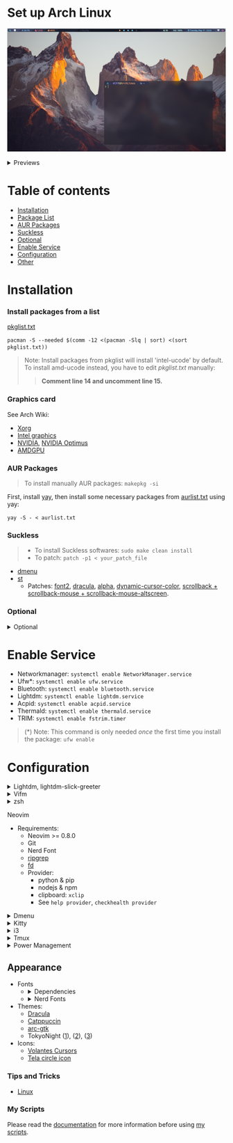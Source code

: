 # Set up Arch Linux

![](https://raw.githubusercontent.com/nguyenletientrien/Dotfiles/master/.github/qtile0.png)

<details>
<summary>Previews</summary>

- ***i3-wm, i3bar, pfetch, gotop.***
![](https://raw.githubusercontent.com/nguyenletientrien/Dotfiles/master/.github/i3.png)

- ***Qtile, nvim, neofetch, gotop, rofi, conky, i3lock-color.***
![](https://raw.githubusercontent.com/nguyenletientrien/Dotfiles/master/.github/qtile1.png)
![](https://raw.githubusercontent.com/nguyenletientrien/Dotfiles/master/.github/qtile2.png)
![](https://raw.githubusercontent.com/nguyenletientrien/Dotfiles/master/.github/qtile3.png)
![](https://raw.githubusercontent.com/nguyenletientrien/Dotfiles/master/.github/qtile4.png)
![](https://raw.githubusercontent.com/nguyenletientrien/Dotfiles/master/.github/qtile5.png)
> [Download](https://github.com/nguyenletientrien/Wallpapers) Wallpapers.

</details>

# Table of contents

- [Installation](https://github.com/nguyenletientrien/Dotfiles#installation)
- [Package List](https://github.com/nguyenletientrien/Dotfiles#install-packages-from-a-list)
- [AUR Packages](https://github.com/nguyenletientrien/Dotfiles#aur-packages)
- [Suckless](https://github.com/nguyenletientrien/Dotfiles#suckless)
- [Optional](https://github.com/nguyenletientrien/Dotfiles#optional)
- [Enable Service](https://github.com/nguyenletientrien/Dotfiles#enable-service)
- [Configuration](https://github.com/nguyenletientrien/Dotfiles#configuration)
- [Other](https://github.com/nguyenletientrien/Dotfiles#other)

# Installation

### Install packages from a list
[pkglist.txt](https://github.com/nguyenletientrien/Dotfiles/blob/master/pkg/pkglist.txt)
```
pacman -S --needed $(comm -12 <(pacman -Slq | sort) <(sort pkglist.txt))
```
> Note: Install packages from pkglist will install 'intel-ucode' by default. To install amd-ucode instead, you have to edit *pkglist.txt* manually:
>> **Comment line 14 and uncomment line 15.**

### Graphics card
See Arch Wiki:
- [Xorg](https://wiki.archlinux.org/title/Xorg)
- [Intel graphics](https://wiki.archlinux.org/title/Intel_graphics)
- [NVIDIA](https://wiki.archlinux.org/title/NVIDIA), [NVIDIA Optimus](https://wiki.archlinux.org/title/NVIDIA_Optimus)
- [AMDGPU](https://wiki.archlinux.org/title/AMDGPU)

### AUR Packages
> To install manually AUR packages: `makepkg -si`

First, install [yay](https://aur.archlinux.org/packages/yay), then install some necessary packages from [aurlist.txt](https://github.com/nguyenletientrien/Dotfiles/blob/master/pkg/aurlist.txt) using yay:
```
yay -S - < aurlist.txt
```

### Suckless
> - To install Suckless softwares: `sudo make clean install`
> - To patch: `patch -p1 < your_patch_file`
- [dmenu](https://tools.suckless.org/dmenu)
- [st](https://st.suckless.org)
  - Patches: [font2](https://st.suckless.org/patches/font2), [dracula](https://st.suckless.org/patches/dracula), [alpha](https://st.suckless.org/patches/alpha), [dynamic-cursor-color](https://st.suckless.org/patches/dynamic-cursor-color), [scrollback + scrollback-mouse + scrollback-mouse-altscreen](https://st.suckless.org/patches/scrollback).

### Optional
<details>
<summary>Optional</summary>

> NOTE: You should read the application documentation for more information on the Archwiki or the application main page.
- mutt-wizard ([LukeSmith](https://github.com/LukeSmithxyz/mutt-wizard))
- Kdenlive
- GIMP
- Audacity
- OBS
- VirtualBox
- Virt-Manager
  > - `pacman -S libvirt iptables-nft qemu virt-manager`
  > - `sudo systemctl start/enable libvirtd`
  > - `sudo usermod -G libvirt -a <username>`
- LibreOffice 
  > *jre-openjdk* package is needed for LibreOffice Database.
- grub-customizer
- openssh
- reflector
- tlp
- auto-cpufreq ([github](https://github.com/AdnanHodzic/auto-cpufreq))
- redshift
- conky
- maim
- onboard
- cronie
- speedtest-cli
- teamviewer ([AUR](https://aur.archlinux.org/packages/teamviewer))
  > Note: If you use startx, you won't be able to open teamviewer
</details>

# Enable Service
- Networkmanager: `systemctl enable NetworkManager.service`
- Ufw\*: `systemctl enable ufw.service`
- Bluetooth: `systemctl enable bluetooth.service`
- Lightdm: `systemctl enable lightdm.service`
- Acpid: `systemctl enable acpid.service`
- Thermald: `systemctl enable thermald.service`
- TRIM: `systemctl enable fstrim.timer`
> (\*) Note: This command is only needed *once* the first time you install the package: `ufw enable`

# Configuration

<details>
<summary>Lightdm, lightdm-slick-greeter</summary>

#### Lightdm
- Edit config file in ***/etc/lightdm/lightdm.conf***
  ```
  [Seat:*]
  .....
  greeter-session=lightdm-slick-greeter
  user-session=qtile
  #user-session=i3
  .....
  ```
##### lightdm-slick-greeter
- Copy the picture you want to set background to ***/usr/share/backgrounds/***
- Create slick-greeter.conf as /etc/lightdm/slick-greeter.conf and edit:
  ```
  [Greeter]
  background=/usr/share/backgrounds/<picture>
  ```
</details>

<details>
<summary>Vifm</summary>

- Copy [dracula.vifm](https://github.com/vifm/vifm-colors/blob/master/dracula.vifm), [dwmlight.vifm](https://github.com/vifm/vifm-colors/blob/master/dwmlight.vifm) to `~/.config/vifm/colors/`
- Copy  **gitbranch**, **vifmrun** and **vifmimg** to `~/.config/vifm/scripts/`
- Copy **myvifmrc** to `~/.config/vifm/`
- In vifmrc files:
    - Comment or delete the line that set default colorscheme.
    - Search for `gvim` and comment or delete these lines.
    - Add this to your vifmrc: `source $HOME/.config/vifm/myvifmrc`
- If you want to have *image preview* then you need to read the **myvifmrc** and follow the steps in it (line 70).

> NOTE: you must execute **vifmrun** script to use vifm with Ueberzug support. In other way, you can create symbolic links to add this script to PATH (assuming ~/.local/bin is in your system-wide PATH): `ln -sf ~/.config/vifm/scripts/vifmrun ~/.local/bin/ifm`
</details>

<details>
<summary>zsh</summary>

- Copy ***zsh*** folder to ***~/.config/***
- To use [zsh-autosuggestion](https://github.com/zsh-users/zsh-autosuggestions) and [zsh-syntax-highlighting](https://github.com/zsh-users/zsh-syntax-highlighting), git clone from repository into ***~/.config/zsh/plugins/***
```
cd ~/.config/zsh/plugins
```
```
git clone https://github.com/zsh-users/zsh-autosuggestions.git
```
```
git clone https://github.com/zsh-users/zsh-syntax-highlighting.git
```
- Install [Starship prompt](https://starship.rs) and copy ***starship.toml*** file to ***~/.config/***
> Starship is available on the official repository.
</details>

<detail
s>
<summary>Neovim</summary>

- Requirements:
  - Neovim >= 0.8.0
  - Git
  - Nerd Font
  - [ripgrep](https://github.com/BurntSushi/ripgrep)
  - [fd](https://github.com/sharkdp/fd)
  - Provider:
    - python & pip
    - nodejs & npm
    - clipboard: `xclip`
    - See `help provider`, `checkhealth provider`
</details>

<details>
<summary>Dmenu</summary>

- Edit *config.def.h*:
  - Font: `Hack Nerd Font`
  - Font size: `13`
  - Colors:
    ```
    [SchemeNorm] = { "#777c99", "#1a1b26" },
    [SchemeSel] = { "#0f0f14", "#7aa2f7" },
    ```
- Edit *dmenu_run*:
  - Add `-p "Run:"` after `dmenu "@"`
  - Example: `dmenu "$@" -p "Run:"`
</details>

<details>
<summary>Kitty</summary>

- Copy default config file to ***~/.config/***
    ```
    cp /usr/share/doc/kitty/kitty.conf /home/nltt/.config/kitty/
    ```
- Configure
    ```
    #: Fonts
    font_family      JetBrains Mono 
    bold_font        JetBrains Mono Bold
    italic_font      JetBrains Mono Italic
    bold_italic_font JetBrains Mono Bold Italic
    font_size 15.0
    
    #: Window layout
    window_padding_width 5
    hide_window_decorations yes
    
    #: Color scheme
    background_opacity 0.9
    
    #: TokyoNight theme
    include tokyonight_moon.conf
    #: Dracula theme
    # include dracula.conf
    ```
- Nerd Symbols
    ```
    # - Use additional nerd symbols
    # See https://github.com/be5invis/Iosevka/issues/248
    # See https://github.com/ryanoasis/nerd-fonts/wiki/Glyph-Sets-and-Code-Points
    
    # Seti-UI + Custom
    symbol_map U+E5FA-U+E6AC Symbols Nerd Font
    
    # Devicons
    symbol_map U+E700-U+E7C5 Symbols Nerd Font
    
    # Font Awesome
    symbol_map U+F000-U+F2E0 Symbols Nerd Font
    
    # Font Awesome Extension
    symbol_map U+E200-U+E2A9 Symbols Nerd Font
    
    # Material Design Icons
    symbol_map U+F0001-U+F1AF0 Symbols Nerd Font
    
    # Weather
    symbol_map U+E300-U+E3E3 Symbols Nerd Font
    
    # Octicons
    symbol_map U+F400-U+F532,U+2665,U+26A1 Symbols Nerd Font
    
    # Powerline Symbols
    symbol_map U+E0A0-U+E0A2,U+E0B0-U+E0B3 Symbols Nerd Font
    
    # Powerline Extra Symbols
    symbol_map U+E0A3,U+E0B4-U+E0C8,U+E0CA,U+E0CC-U+E0D4 Symbols Nerd Font
    
    # IEC Power Symbols
    symbol_map U+23FB-U+23FE,U+2B58 Symbols Nerd Font
    
    # Font Logos
    symbol_map U+F300-U+F32F Symbols Nerd Font
    
    # Pomicons
    symbol_map U+E000-U+E00A Symbols Nerd Font
    
    # Codicons
    symbol_map U+EA60-U+EBEB Symbols Nerd Font
    
    # Additional sets
    symbol_map U+E276C-U+E2771 Symbols Nerd Font # Heavy Angle Brackets
    symbol_map U+2500-U+259F Symbols Nerd Font # Box Drawing
    
    # Some symbols not covered by Symbols Nerd Font
    # nonicons contains icons in the range: U+F101-U+F27D
    # U+F167 is HTML logo, but YouTube logo in Symbols Nerd Font
    symbol_map U+F102,U+F116-U+F118,U+F12F,U+F13E,U+F1AF,U+F1BF,U+F1CF,U+F1FF,U+F20F,U+F21F-U+F220,U+F22E-U+F22F,U+F23F,U+F24F,U+F25F nonicons
    ```
- Icons: download your favourite [icons](https://sw.kovidgoyal.net/kitty/faq/#i-do-not-like-the-kitty-icon) and edit `/usr/share/applications/kitty.desktop` to replace the `Icon` path
- Theme: [Dracula](https://draculatheme.com/kitty), [TokyoNight](https://github.com/folke/tokyonight.nvim/tree/main/extras/kitty)
</details>

<details>
<summary>i3</summary>

- Copy ***i3*** folder to ***~/.config/***
- Open ***i3/config*** file and edit for use!
- See more: [i3-README.md](https://github.com/nguyenletientrien/Dotfiles/tree/master/.config/i3)
- AutoTiling script: [https://github.com/nwg-piotr/autotiling](https://github.com/nwg-piotr/autotiling)
- Set background with feh: `feh --bg-fill /path/to/picture`
</details>

<details>
<summary>Tmux</summary>

#### Installation
Install [Oh my tmux](https://github.com/gpakosz/.tmux)
> [A list of awesome resources for tmux.](https://github.com/rothgar/awesome-tmux)
#### Configuration
> Pressing `<prefix> e` will open `~/.tmux.conf.local` with the editor defined by the `$EDITOR` environment variable (defaults to `vim` when empty).
- [Enable the Powerline look](https://github.com/gpakosz/.tmux#enabling-the-powerline-look)
- Theme colors
```
# custom theme
tmux_conf_theme_colour_1="#16161e"
tmux_conf_theme_colour_2="#24283b"
tmux_conf_theme_colour_3="#a9b1d6"
tmux_conf_theme_colour_4="#8be9fd"
tmux_conf_theme_colour_5="#f1fa8c"
tmux_conf_theme_colour_6="#16161e"
tmux_conf_theme_colour_7="#f8f8f2"
tmux_conf_theme_colour_8="#16161e"
tmux_conf_theme_colour_9="#f1fa8c"
tmux_conf_theme_colour_10="#ff79c6"
tmux_conf_theme_colour_11="#50fa7b"
tmux_conf_theme_colour_12="#a9b1d6"
tmux_conf_theme_colour_13="#f8f8f2"
tmux_conf_theme_colour_14="#16161e"
tmux_conf_theme_colour_15="#16161e"
tmux_conf_theme_colour_16="#ff5555"
tmux_conf_theme_colour_17="#f8f8f2"
```
- Configuring the status line:
```
tmux_conf_theme_status_left=" ❐ #S "
tmux_conf_theme_status_right=" #{prefix} #{mouse}#{pairing}#{synchronized} | #{username}#{root} | #{hostname} "
```
#### Fix *Neovim losing colorscheme when in tmux*:
> `$TERM` must be set to `xterm-256color`
- tmux.conf:
```
set-option -ga terminal-overrides ",xterm-256color:Tc"
```
</details>

<details>
<summary>Power Management</summary>

- [Hibernation](https://wiki.archlinux.org/title/Power_management/Suspend_and_hibernate#Hibernation)
- [Hibernate on low battery level](https://wiki.archlinux.org/title/laptop#Hibernate_on_low_battery_level)
- [Hybrid graphics](https://wiki.archlinux.org/title/hybrid_graphics)
- [TLP](https://linrunner.de/tlp/), [Arch Wiki](https://wiki.archlinux.org/title/TLP)
</details>

## Appearance
- Fonts
  - <details>
    <summary>Dependencies</summary>
      
      - Roboto Mono (dunst)
      - sans (Qtile, [dwm](https://github.com/nguyenletientrien/dwm))
      - Ubuntu Nerd Font (Qtile, i3, [dwm](https://github.com/nguyenletientrien/dwm))
      - Hack Nerd Font (Dmenu)
      - JetBrains Mono (Kitty)
    </details>
  - <details>
    <summary>Nerd Fonts</summary>

      - Arimo
      - CodeNewRoman
      - DejaVuSansMono
      - DroidSansMono
      - FiraCode
      - Go-Mono
      - Hack
      - JetBrainsMono
      - LiberationMono
      - Meslo
      - Mononoki
      - ProFont
      - RobotoMono
      - SourceCodePro
      - Ubuntu
    </details>
- Themes:
    - [Dracula](https://draculatheme.com)
    - [Catppuccin](https://github.com/catppuccin/catppuccin)
    - [arc-gtk](https://github.com/horst3180/Arc-theme)
    - TokyoNight ([1](https://github.com/folke/tokyonight.nvim)), ([2](https://github.com/enkia/tokyo-night-vscode-theme)), ([3](https://www.gnome-look.org/p/1681315/))
- Icons:
    - [Volantes Cursors](https://www.gnome-look.org/p/1356095)
    - [Tela circle icon](https://www.gnome-look.org/p/1359276)

### Tips and Tricks
- [Linux](https://github.com/nguyenletientrien/Dotfiles/tree/master/.github/TIPS.md)

### My Scripts
Please read the [documentation](https://github.com/nguyenletientrien/Dotfiles/tree/master/.github/SCRIPTS.md) for more information before using [my scripts](https://github.com/nguyenletientrien/Dotfiles/tree/master/.scripts).

